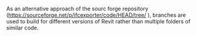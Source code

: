 As an alternative approach of the sourc forge repository (https://sourceforge.net/p/ifcexporter/code/HEAD/tree/ ), branches are used to build for different versions of Revit rather than multiple folders of similar code.
